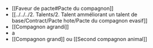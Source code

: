 - [[Faveur de pacte#Pacte du compagnon]]
- [[../../../2. Talents/2. Talent amméliorant un talent de base/Contract/Pacte hote/Pacte du compagnon evasif]]
- [[Compagnon agrandi]]
- a
- [[Compagnon grand]] ou [[Second compagnon animal]]